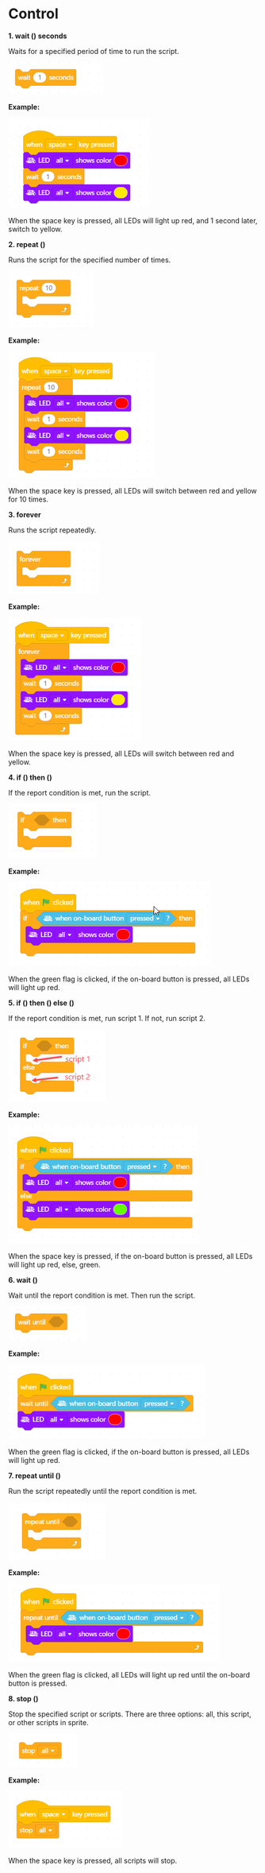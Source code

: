 # Control

**1. wait \(\) seconds**

Waits for a specified period of time to run the script.

![](../../.gitbook/assets/0%20%2815%29.png)

**Example:**

![](../../.gitbook/assets/1%20%283%29.png)

When the space key is pressed, all LEDs will light up red, and 1 second later, switch to yellow.

**2. repeat \(\)**

Runs the script for the specified number of times.

![](../../.gitbook/assets/2%20%2816%29.png)

**Example:**

![](../../.gitbook/assets/3%20%2818%29.png)

When the space key is pressed, all LEDs will switch between red and yellow for 10 times.

**3. forever**

Runs the script repeatedly.

![](../../.gitbook/assets/4%20%2819%29.png)

**Example:**

![](../../.gitbook/assets/5%20%2813%29.png)

When the space key is pressed, all LEDs will switch between red and yellow.

**4. if \(\) then \(\)**

If the report condition is met, run the script.

![](../../.gitbook/assets/6%20%289%29.png)

**Example:**

![](../../.gitbook/assets/7%20%281%29.png)

When the green flag is clicked, if the on-board button is pressed, all LEDs will light up red.

**5. if \(\) then \(\) else \(\)**

If the report condition is met, run script 1. If not, run script 2.

![](../../.gitbook/assets/8.png)

**Example:**

![](../../.gitbook/assets/9%20%2811%29.png)

When the space key is pressed, if the on-board button is pressed, all LEDs will light up red, else, green.

**6. wait \(\)**

Wait until the report condition is met. Then run the script.

![](../../.gitbook/assets/10%20%287%29.png)

**Example:**

![](../../.gitbook/assets/11.png)

When the green flag is clicked, if the on-board button is pressed, all LEDs will light up red.

**7. repeat until \(\)**

Run the script repeatedly until the report condition is met.

![](../../.gitbook/assets/12%20%281%29.png)

**Example:**

![](../../.gitbook/assets/13%20%281%29.png)

When the green flag is clicked, all LEDs will light up red until the on-board button is pressed.

**8. stop \(\)**

Stop the specified script or scripts. There are three options: all, this script, or other scripts in sprite.

![](../../.gitbook/assets/14%20%284%29.png)

**Example:**

![](../../.gitbook/assets/15%20%282%29.png)

When the space key is pressed, all scripts will stop.

